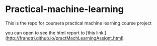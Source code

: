 # Practical-machine-learning
This is the repo for coursera practical machine learning course project

you can open to see the html report to [this link.] (http://franotri.github.io/practMachLearningAssignt.html)

